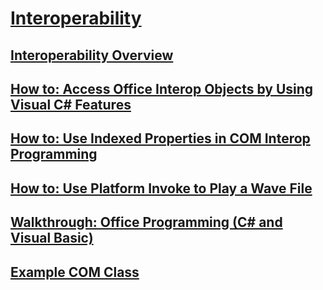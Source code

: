 # [Interoperability](index.md)
## [Interoperability Overview](interoperability-overview.md)
## [How to: Access Office Interop Objects by Using Visual C# Features](how-to-access-office-onterop-objects.md)
## [How to: Use Indexed Properties in COM Interop Programming](how-to-use-indexed-properties-in-com-interop-rogramming.md)
## [How to: Use Platform Invoke to Play a Wave File](how-to-use-platform-invoke-to-play-a-wave-file.md)
## [Walkthrough: Office Programming (C# and Visual Basic)](walkthrough-office-programming.md)
## [Example COM Class](example-com-class.md)
